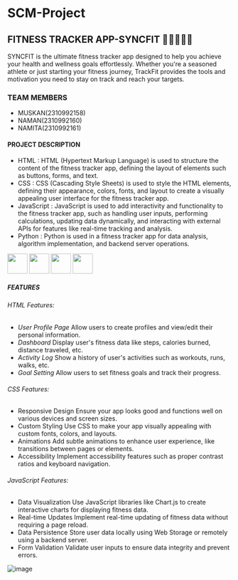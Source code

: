 # SCM-Project
## FITNESS TRACKER APP-SYNCFIT 🏋️‍♀️🏃‍♂️💪

SYNCFIT is the ultimate fitness tracker app designed to help you achieve your health and wellness goals effortlessly. Whether you're a seasoned athlete or just starting your fitness journey, TrackFit provides the tools and motivation you need to stay on track and reach your targets.

### TEAM MEMBERS
- MUSKAN(2310992158)
- NAMAN(2310992160)
- NAMITA(2310992161)

#### PROJECT DESCRIPTION
- HTML : HTML (Hypertext Markup Language) is used to structure the content of the fitness tracker app, defining the layout of elements such as buttons, forms, and text.
- CSS : CSS (Cascading Style Sheets) is used to style the HTML elements, defining their appearance, colors, fonts, and layout to create a visually appealing user interface for the fitness tracker app.
- JavaScript : JavaScript is used to add interactivity and functionality to the fitness tracker app, such as handling user inputs, performing calculations, updating data dynamically, and interacting with external 
  APIs for features like real-time tracking and analysis.
- Python : Python is used in a fitness tracker app for data analysis, algorithm implementation, and backend server operations.
<div>
<div class="inline-block">
<img src="https://upload.wikimedia.org/wikipedia/commons/6/61/HTML5_logo_and_wordmark.svg" width="45" height="45"/>
<img src="https://billing.flourisense.in/wp-content/uploads/2022/11/css3.png" width="45" height="45"/>
<img src="https://encrypted-tbn0.gstatic.com/images?q=tbn:ANd9GcS59m3YRaOrM0AN8pdjaAVxR1SEpPaHBVWa1w&usqp=CAU" width="45" height="45"/>
<img src="https://upload.wikimedia.org/wikipedia/commons/thumb/0/0a/Python.svg/1200px-Python.svg.png" width="45" height="45"/>
</div>

##### FEATURES

###### HTML Features:
- *User Profile Page*
  Allow users to create profiles and view/edit their personal information.
- *Dashboard* 
  Display user's fitness data like steps, calories burned, distance traveled, etc.
- *Activity Log*
  Show a history of user's activities such as workouts, runs, walks, etc.
- *Goal Setting*
  Allow users to set fitness goals and track their progress.

###### CSS Features:
- Responsive Design
Ensure your app looks good and functions well on various devices and screen sizes.
- Custom Styling
Use CSS to make your app visually appealing with custom fonts, colors, and layouts.
- Animations 
Add subtle animations to enhance user experience, like transitions between pages or elements.
- Accessibility
Implement accessibility features such as proper contrast ratios and keyboard navigation.

###### JavaScript Features:
- Data Visualization 
Use JavaScript libraries like Chart.js to create interactive charts for displaying fitness data.
- Real-time Updates
Implement real-time updating of fitness data without requiring a page reload.
- Data Persistence 
Store user data locally using Web Storage or remotely using a backend server.
- Form Validation 
Validate user inputs to ensure data integrity and prevent errors.


![image](https://github.com/naman0403/SCM-Project/assets/156660444/888e71f6-ddd6-4b7d-be50-501e587fd324)





